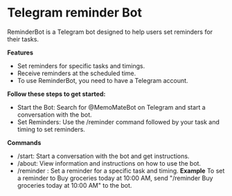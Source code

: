 # Telegram reminder Bot
ReminderBot is a Telegram bot designed to help users set reminders for their tasks.

**Features**
* Set reminders for specific tasks and timings.
* Receive reminders at the scheduled time.
* To use ReminderBot, you need to have a Telegram account.
  
**Follow these steps to get started:** 
* Start the Bot: Search for @MemoMateBot on Telegram and start a conversation with the bot.
* Set Reminders: Use the /reminder command followed by your task and timing to set reminders.

**Commands**
* /start: Start a conversation with the bot and get instructions.
* /about: View information and instructions on how to use the bot.
* /reminder <task> <timing>: Set a reminder for a specific task and timing.
**Example**
To set a reminder to Buy groceries today at 10:00 AM, send "/reminder Buy groceries today at 10:00 AM" to the bot.
